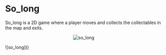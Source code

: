 # So_long
So_long is a 2D game where a player moves and collects the collectables in the map and exits. 
<p align="center">
  <img src="https://github.com/Degef/So_long/assets/103037326/e29c547b-c8ac-48c0-911b-37aabfc9fdda" alt="so_long" />
</p>
![so_long]()
